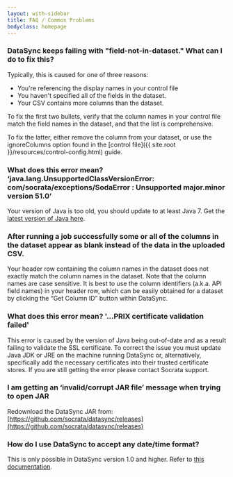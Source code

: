 ```yaml
---
layout: with-sidebar
title: FAQ / Common Problems 
bodyclass: homepage
---
```


### DataSync keeps failing with "field-not-in-dataset."  What can I do to fix this? 

Typically, this is caused for one of three reasons:
- You're referencing the display names in your control file
- You haven't specified all of the fields in the dataset.  
- Your CSV contains more columns than the dataset.  

To fix the first two bullets, verify that the column names in your control file match the field names in the dataset, and that the list is comprehensive.  

To fix the latter, either remove the column from your dataset, or use the ignoreColumns option found in the [control file]({{ site.root }}/resources/control-config.html) guide.


### What does this error mean? ‘java.lang.UnsupportedClassVersionError: com/socrata/exceptions/SodaError : Unsupported major.minor version 51.0’

Your version of Java is too old, you should update to at least Java 7. Get the [latest version of Java here](http://www.oracle.com/technetwork/java/javase/downloads/index.html).

### After running a job successfully some or all of the columns in the dataset appear as blank instead of the data in the uploaded CSV.

Your header row containing the column names in the dataset does not exactly match the column names in the dataset. Note that the column names are case sensitive. It is best to use the column identifiers (a.k.a. API field names) in your header row, which can be easily obtained for a dataset by clicking the “Get Column ID” button within DataSync.

### What does this error mean? '...PRIX certificate validation failed'

This error is caused by the version of Java being out-of-date and as a result failing to validate the SSL certificate. To correct the issue you must update Java JDK or JRE on the machine running DataSync or, alternatively, specifically add the necessary certificates into their trusted certificate stores. If you are still getting the error please contact Socrata support.
  
### I am getting an ‘invalid/corrupt JAR file’ message when trying to open JAR

Redownload the DataSync JAR from: [https://github.com/socrata/datasync/releases](https://github.com/socrata/datasync/releases)
  
### How do I use DataSync to accept any date/time format?

This is only possible in DataSync version 1.0 and higher. Refer to [this documentation](http://socrata.github.io/datasync/resources/ftp-control-config.html#date-time). 
